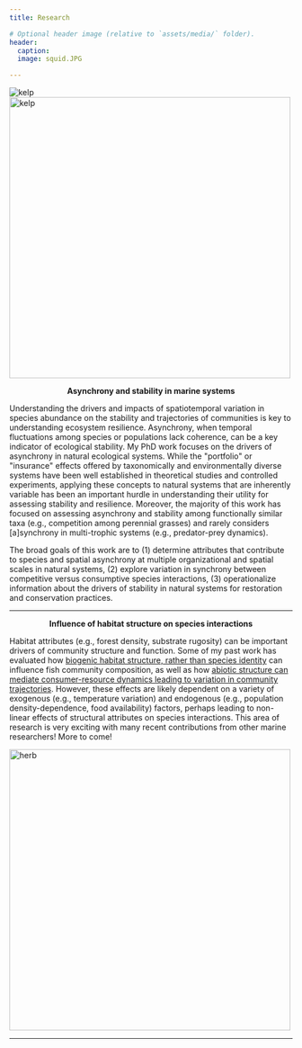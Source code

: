 ```yaml
---
title: Research

# Optional header image (relative to `assets/media/` folder).
header:
  caption: 
  image: squid.JPG

---
```


![kelp](/kelp.png 'kelp')
<img src="/kelp.png" alt="kelp" title="kelp" style="width: 500px; height: auto;">

<div style="text-align: center;">

**Asynchrony and stability in marine systems**

</div>

Understanding the drivers and impacts of spatiotemporal variation in species abundance on the stability and trajectories of communities is key to understanding ecosystem resilience. Asynchrony, when temporal fluctuations among species or populations lack coherence, can be a key indicator of ecological stability. My PhD work focuses on the drivers of asynchrony in natural ecological systems. While the "portfolio" or "insurance" effects offered by taxonomically and environmentally diverse systems have been well established in theoretical studies and controlled experiments, applying these concepts to natural systems that are inherently variable has been an important hurdle in understanding their utility for assessing stability and resilience. Moreover, the majority of this work has focused on assessing asynchrony and stability among functionally similar taxa (e.g., competition among perennial grasses) and rarely considers [a]synchrony in multi-trophic systems (e.g., predator-prey dynamics).

The broad goals of this work are to (1) determine attributes that contribute to species and spatial asynchrony at multiple organizational and spatial scales in natural systems, (2) explore variation in synchrony between competitive versus consumptive species interactions, (3) operationalize information about the drivers of stability in natural systems for restoration and conservation practices.


---


<div style="text-align: center;">

**Influence of habitat structure on species interactions**

</div>

Habitat attributes (e.g., forest density, substrate rugosity) can be important drivers of community structure and function. Some of my past work has evaluated how [biogenic habitat structure, rather than species identity](https://griffinsrednick.com/project/masters/) can influence fish community composition, as well as how [abiotic structure can mediate consumer-resource dynamics leading to variation in community trajectories](https://griffinsrednick.com/project/herbivory/). However, these effects are likely dependent on a variety of exogenous (e.g., temperature variation) and endogenous (e.g., population density-dependence, food availability) factors, perhaps leading to non-linear effects of structural attributes on species interactions. This area of research is very exciting with many recent contributions from other marine researchers! More to come!


<img src="/herb_schematic.jpg" alt="herb" title="herb" style="width: 500px; height: auto;">

---
